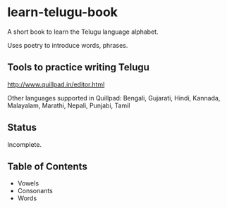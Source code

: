 # learn-telugu-book

A short book to learn the Telugu language alphabet.

Uses poetry to introduce words, phrases.

Tools to practice writing Telugu
--
http://www.quillpad.in/editor.html

Other languages supported in Quillpad: Bengali, Gujarati, Hindi, Kannada, Malayalam, Marathi, Nepali, Punjabi, Tamil

Status
--
Incomplete.

Table of Contents
--
- Vowels
- Consonants
- Words

